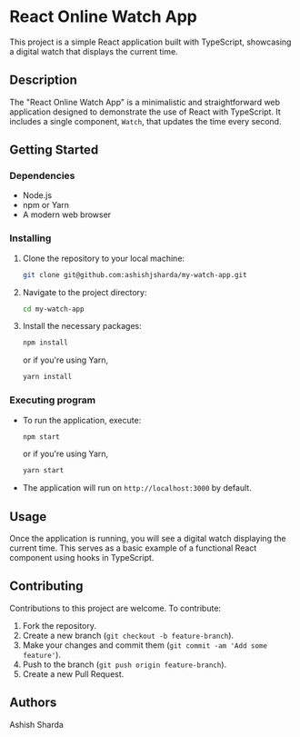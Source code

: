 
# React Online Watch App

This project is a simple React application built with TypeScript, showcasing a digital watch that displays the current time.

## Description

The "React Online Watch App" is a minimalistic and straightforward web application designed to demonstrate the use of React with TypeScript. It includes a single component, `Watch`, that updates the time every second.

## Getting Started

### Dependencies

- Node.js
- npm or Yarn
- A modern web browser

### Installing

1. Clone the repository to your local machine:
   ```bash
   git clone git@github.com:ashishjsharda/my-watch-app.git
   ```
2. Navigate to the project directory:
   ```bash
   cd my-watch-app
   ```
3. Install the necessary packages:
   ```bash
   npm install
   ```
   or if you're using Yarn,
   ```bash
   yarn install
   ```

### Executing program

- To run the application, execute:
  ```bash
  npm start
  ```
  or if you're using Yarn,
  ```bash
  yarn start
  ```
- The application will run on `http://localhost:3000` by default.

## Usage

Once the application is running, you will see a digital watch displaying the current time. This serves as a basic example of a functional React component using hooks in TypeScript.

## Contributing

Contributions to this project are welcome. To contribute:

1. Fork the repository.
2. Create a new branch (`git checkout -b feature-branch`).
3. Make your changes and commit them (`git commit -am 'Add some feature'`).
4. Push to the branch (`git push origin feature-branch`).
5. Create a new Pull Request.

## Authors

Ashish Sharda


